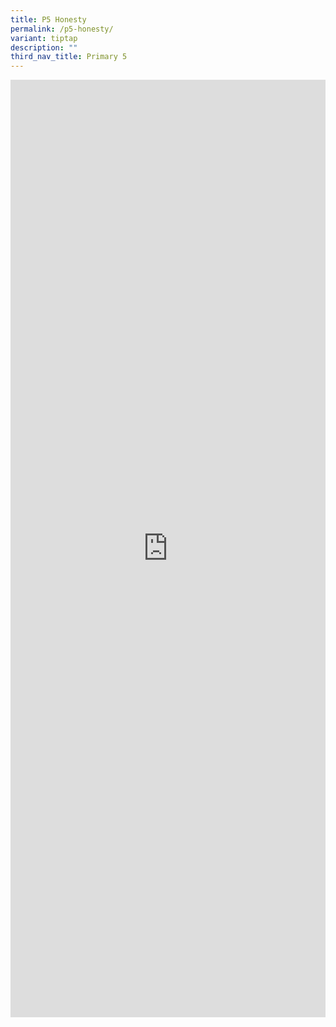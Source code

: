 ```yaml
---
title: P5 Honesty
permalink: /p5-honesty/
variant: tiptap
description: ""
third_nav_title: Primary 5
---
```

<div class="iframe-wrapper">
<iframe height="1500" width="100%" allowfullscreen="true" frameborder="0" src="https://docs.google.com/document/d/e/2PACX-1vRR4hpPG7IGcq8_mCqvDcHy_p9JORWN68b1jMEA0nBMrwZO4b3nkBr_JmTJbrULfg/pub?embedded=true"></iframe>
</div>
<p></p>